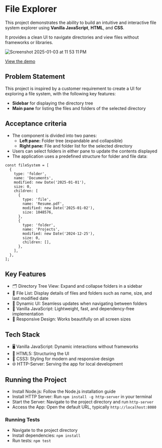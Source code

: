 # File Explorer

This project demonstrates the ability to build an intuitive and interactive file system explorer using **Vanilla JavaScript**, **HTML**, and **CSS**.

It provides a clean UI to navigate directories and view files without frameworks or libraries.

![Screenshot 2025-01-03 at 11 53 11 PM](https://github.com/user-attachments/assets/055c83fc-3476-44d0-ae5a-8c95e811b883)

[View the demo](https://file-explorer-gamma-rose.vercel.app/)

## Problem Statement

This project is inspired by a customer requirement to create a UI for exploring a file system, with the following key features:

- **Sidebar** for displaying the directory tree
- **Main pane** for listing the files and folders of the selected directory

## Acceptance criteria

- The component is divided into two panes:
    - **Left pane:** Folder tree (expandable and collapsible)
    - **Right pane:** File and folder list for the selected directory
- Users can select folders in either pane to update the contents displayed
- The application uses a predefined structure for folder and file data:
```
const fileSystem = [
  {
    type: 'folder',
    name: 'Documents',
    modified: new Date('2025-01-01'),
    size: 0,
    children: [
      {
        type: 'file',
        name: 'Resume.pdf',
        modified: new Date('2025-01-02'),
        size: 1048576,
      },
      {
        type: 'folder',
        name: 'Projects',
        modified: new Date('2024-12-25'),
        size: 0,
        children: [],
      },
    ],
  },
];
```

## Key Features

- 🗂️ Directory Tree View: Expand and collapse folders in a sidebar
- 📄 File List: Display details of files and folders such as name, size, and last modified date
- 🔄 Dynamic UI: Seamless updates when navigating between folders
- 🎯 Vanilla JavaScript: Lightweight, fast, and dependency-free implementation
- 📱 Responsive Design: Works beautifully on all screen sizes

## Tech Stack

- 🖥️ Vanilla JavaScript: Dynamic interactions without frameworks
- 📄 HTML5: Structuring the UI
- 🎨 CSS3: Styling for modern and responsive design
- 🌐 HTTP-Server: Serving the app for local development

## Running the Project

- Install Node.js: Follow the Node.js installation guide
- Install HTTP Server: Run `npm install -g http-server` in your terminal
- Start the Server: Navigate to the project directory and run `http-server`
- Access the App: Open the default URL, typically `http://localhost:8080`

### Running Tests

- Navigate to the project directory
- Install dependencies: `npm install`
- Run tests: `npm test`

